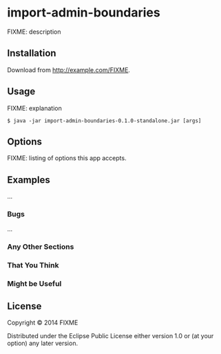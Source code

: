 # import-admin-boundaries

FIXME: description

## Installation

Download from http://example.com/FIXME.

## Usage

FIXME: explanation

    $ java -jar import-admin-boundaries-0.1.0-standalone.jar [args]

## Options

FIXME: listing of options this app accepts.

## Examples

...

### Bugs

...

### Any Other Sections
### That You Think
### Might be Useful

## License

Copyright © 2014 FIXME

Distributed under the Eclipse Public License either version 1.0 or (at
your option) any later version.

